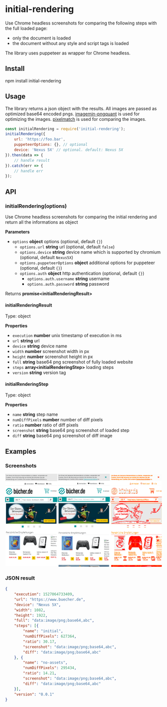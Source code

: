 # initial-rendering
Use Chrome headless screenshots for comparing the following steps with the full loaded page:
* only the document is loaded
* the document without any style and script tags is loaded

The library uses puppeteer as wrapper for Chrome headless.

## Install
npm install initial-rendering

## Usage

The library returns a json object with the results. All images are passed as optimized base64 encoded pngs. 
[imagemin-pngquant](https://github.com/imagemin/imagemin-pngquant) is used for optimizing the images.
[pixelmatch](https://github.com/mapbox/pixelmatch) is used for comparing the images.

```js
const initialRendering = require('initial-rendering');
initialRendering({
	url: 'https://foo.bar',
	puppeteerOptions: {}, // optional
	device: 'Nexus 5X' // optional. default: Nexus 5X
}).then(data => {
	// handle result
}).catch(err => {
	// handle err
});
```

## API

### initialRendering(options)

Use Chrome headless screenshots for comparing the initial rendering and return all the informations as object

**Parameters**
-   `options` **object** options (optional, default `{}`)
    -   `options.url` **string** url (optional, default `false`)
    -   `options.device` **string** device name which is supported by chromium (optional, default `Nexus5X`)
    -   `options.puppeteerOptions` **object** additional options for puppeteer (optional, default `{}`)
    -   `options.auth` **object** http authentication (optional, default `{}`)
        -   `options.auth.username` **string** username
        -   `options.auth.password` **string** password

Returns **promise&lt;initialRenderingResult>**

#### initialRenderingResult
Type: object

**Properties**
-   `execution` **number** unix timestamp of execution in ms
-   `url` **string** url
-   `device` **string** device name
-   `width` **number** screenshot width in px
-   `height` **number** screenshot height in px
-   `full` **string** base64 png screenshot of fully loaded website
-   `steps` **array&lt;initialRenderingStep>** loading steps
-   `version` **string** version tag

#### initialRenderingStep
Type: object

**Properties**
-   `name` **string** step name
-   `numDiffPixels` **number** number of diff pixels
-   `ratio` **number** ratio of diff pixels
-   `screenshot` **string** base64 png screenshot of loaded step
-   `diff` **string** base64 png screenshot of diff image

## Examples

### Screenshots
![example screenshot](example/example.png?raw=true "Screenshot example")

### JSON result
```json
{
	"execution": 1527064733409,
	"url": "https://www.buecher.de",
	"device": "Nexus 5X",
	"width": 1082,
	"height": 1922,
	"full": "data:image/png;base64,abc",
	"steps": [{
		"name": "initial",
		"numDiffPixels": 627364,
		"ratio": 30.17,
		"screenshot": "data:image/png;base64,abc",
		"diff": "data:image/png;base64,abc"
	}, {
		"name": "no-assets",
		"numDiffPixels": 295434,
		"ratio": 14.21,
		"screenshot": "data:image/png;base64,abc",
		"diff": "data:image/png;base64,abc"
	}],
	"version": "0.0.1"
}
```